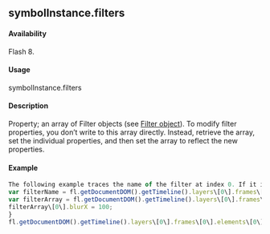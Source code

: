 ## symbolInstance.filters

#### Availability

Flash 8.

#### Usage

symbolInstance.filters

#### Description

Property; an array of Filter objects (see [Filter object](#!AdobeDocs/developers-animatesdk-docs/test/Filter_object/filter_summary.md)). To modify filter properties, you don’t write to this array directly. Instead, retrieve the array, set the individual properties, and then set the array to reflect the new properties.

#### Example

```javascript
The following example traces the name of the filter at index 0. If it is a Glow filter, its blurX property is set to 100 and the new value is written to the filters array.
var filterName = fl.getDocumentDOM().getTimeline().layers\[0\].frames\[0\].elements\[0\].filters\[0\].name; fl.trace(filterName);
var filterArray = fl.getDocumentDOM().getTimeline().layers\[0\].frames\[0\].elements\[0\].filters; if (filterName == 'glowFilter'){
filterArray\[0\].blurX = 100;
}
fl.getDocumentDOM().getTimeline().layers\[0\].frames\[0\].elements\[0\].filters = filterArray;

```